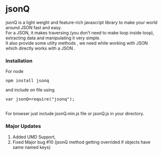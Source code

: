 jsonQ
=====

jsonQ is a light weight and feature-rich javascript library to make your world around JSON fast and easy.<br />
For a JSON, it makes traversing (you don’t need to make loop inside loop), extracting data and manipulating it very simple.<br/>
It also provide some utilty methods , we need while working with JSON which directly works with a JSON .

### Installation
  <p>
  	For node
    <pre>
npm install jsonq
</pre>
and include on file using
<pre>
var jsonQ=require("jsonq");
</pre>

<br/>
    For browser just include jsonQ.min.js file or jsonQ.js in your directory.
  </p>

### Major Updates
1. Added UMD Support,
2. Fixed Major bug #10 (jsonQ method getting overrided if objects have same named keys)


